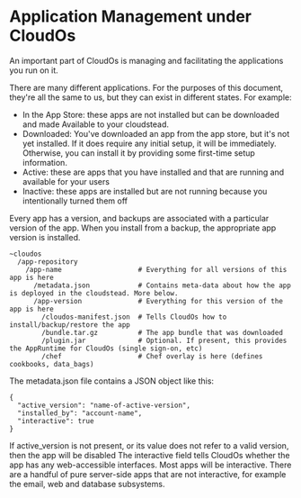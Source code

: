 # Application Management under CloudOs

An important part of CloudOs is managing and facilitating the applications you run on it.

There are many different applications. For the purposes of this document, they're all the same to us, but they
can exist in different states. For example:

* In the App Store: these apps are not installed but can be downloaded and made Available to your cloudstead.
* Downloaded: You've downloaded an app from the app store, but it's not yet installed. If it does require any initial setup, it will be immediately. Otherwise, you can install it by providing some first-time setup information.
* Active: these are apps that you have installed and that are running and available for your users
* Inactive: these apps are installed but are not running because you intentionally turned them off

Every app has a version, and backups are associated with a particular version of the app. 
When you install from a backup, the appropriate app version is installed.

    ~cloudos
      /app-repository
        /app-name                   # Everything for all versions of this app is here
          /metadata.json            # Contains meta-data about how the app is deployed in the cloudstead. More below.
          /app-version              # Everything for this version of the app is here
            /cloudos-manifest.json  # Tells CloudOs how to install/backup/restore the app
            /bundle.tar.gz          # The app bundle that was downloaded
            /plugin.jar             # Optional. If present, this provides the AppRuntime for CloudOs (single sign-on, etc)
            /chef                   # Chef overlay is here (defines cookbooks, data_bags)    

The metadata.json file contains a JSON object like this:

    {
      "active_version": "name-of-active-version",
      "installed_by": "account-name",
      "interactive": true
    }

If active_version is not present, or its value does not refer to a valid version, then the app will be disabled
The interactive field tells CloudOs whether the app has any web-accessible interfaces. Most apps will be interactive.
There are a handful of pure server-side apps that are not interactive, for example the email, web and database subsystems.

